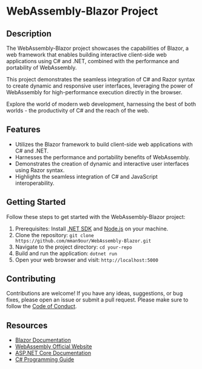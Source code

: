 # WebAssembly-Blazor Project


## Description
The WebAssembly-Blazor project showcases the capabilities of Blazor, a web framework that enables building interactive client-side web applications using C# and .NET, combined with the performance and portability of WebAssembly. 

This project demonstrates the seamless integration of C# and Razor syntax to create dynamic and responsive user interfaces, leveraging the power of WebAssembly for high-performance execution directly in the browser. 

Explore the world of modern web development, harnessing the best of both worlds - the productivity of C# and the reach of the web.

## Features
- Utilizes the Blazor framework to build client-side web applications with C# and .NET.
- Harnesses the performance and portability benefits of WebAssembly.
- Demonstrates the creation of dynamic and interactive user interfaces using Razor syntax.
- Highlights the seamless integration of C# and JavaScript interoperability.

## Getting Started
Follow these steps to get started with the WebAssembly-Blazor project:

1. Prerequisites: Install [.NET SDK](https://dotnet.microsoft.com/download) and [Node.js](https://nodejs.org) on your machine.
2. Clone the repository: `git clone https://github.com/mman9our/WebAssembly-Blazor.git`
3. Navigate to the project directory: `cd your-repo`
4. Build and run the application: `dotnet run`
5. Open your web browser and visit: `http://localhost:5000`

## Contributing
Contributions are welcome! If you have any ideas, suggestions, or bug fixes, please open an issue or submit a pull request. Please make sure to follow the [Code of Conduct](CODE_OF_CONDUCT.md).


## Resources
- [Blazor Documentation](https://docs.microsoft.com/aspnet/core/blazor/)
- [WebAssembly Official Website](https://webassembly.org/)
- [ASP.NET Core Documentation](https://docs.microsoft.com/aspnet/core/)
- [C# Programming Guide](https://docs.microsoft.com/en-us/dotnet/csharp/)

